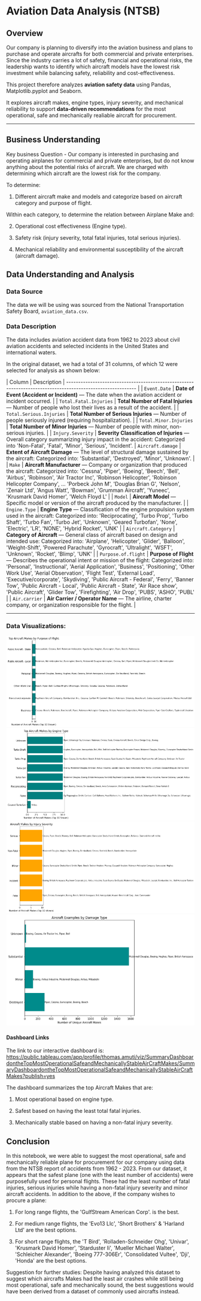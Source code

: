 # Aviation Data Analysis (NTSB)

## Overview
Our company is planning to diversify into the aviation business and plans to purchase and operate aircrafts for both commercial and private enterprises. Since the industry carries a lot of safety, financial and operational risks, the leadership wants to identify which aircraft models have the lowest risk investment while balancing safety, reliability and cost-effectiveness. 

This project therefore analyzes **aviation safety data** using Pandas, Matplotlib.pyplot and Seaborn.

It explores aircraft makes, engine types, injury severity, and mechanical reliability to support **data-driven recommendations** for the most operational, safe and mechanically realiable aircraft for procurement.

---

## Business Understanding

Key business Question - Our company is interested in purchasing and operating airplanes for commercial and private enterprises, but do not know anything about the potential risks of aircraft. We are charged with determining which aircraft are the lowest risk for the company.

To determine:

1. Different aircraft make and models and categorize based on aircraft category and purpose of flight.

Within each category, to determine the relation between Airplane Make and:

2.  Operational cost effectiveness (Engine type).

3. Safety risk (injury severity, total fatal injuries, total serious injuries). 

4. Mechanical reliability and environmental susceptibility of the aircraft (aircraft damage).


## Data Understanding and Analysis

### Data Source
The data we will be using was sourced from the National Transportation Safety Board, `aviation_data.csv`.

### Data Description
The data includes aviation accident data from 1962 to 2023 about civil aviation accidents and selected incidents in the United States and international waters.

In the original dataset, we had a total of 31 columns, of which 12 were selected for analysis as shown below:

| Column | Description |
----------------------------------------------------------------------------------------------------------- |
| `Event.Date`             | **Date of Event (Accident or Incident)** — The date when the aviation accident or incident occurred.        |
| `Total.Fatal.Injuries`   | **Total Number of Fatal Injuries** — Number of people who lost their lives as a result of the accident.     |
| `Total.Serious.Injuries` | **Total Number of Serious Injuries** — Number of people seriously injured (requiring hospitalization).      |
| `Total.Minor.Injuries`   | **Total Number of Minor Injuries** — Number of people with minor, non-serious injuries.                     |
| `Injury.Severity`        | **Severity Classification of Injuries** — Overall category summarizing injury impact in the accident: Categorized into 'Non-Fatal', 'Fatal', 'Minor', 'Serious', 'Incident'.
| `Aircraft.damage`        | **Extent of Aircraft Damage** — The level of structural damage sustained by the aircraft: Categorized into: 'Substantial', 'Destroyed', 'Minor', 'Unknown'.                 |
| `Make`                   | **Aircraft Manufacturer** — Company or organization that produced the aircraft: Categorized into: 'Cessna', 'Piper', 'Boeing', 'Beech', 'Bell', 'Airbus', 'Robinson',
       'Air Tractor Inc', 'Robinson Helicopter', 'Robinson Helicopter Company',
       ...
       'Porbeck John M', 'Douglas Brian G', 'Nelson', 'Zenair Ltd',
       'Angus Watt', 'Bowman', 'Grumman Aircraft', 'Yuneec',
       'Krusmark David Homer', 'Welch Floyd L'                           |
| `Model`                  | **Aircraft Model** — Specific model or version of the aircraft produced by the manufacturer.                |
| `Engine.Type`            | **Engine Type** — Classification of the engine propulsion system used in the aircraft: Categorized into: 'Reciprocating', 'Turbo Prop', 'Turbo Shaft', 'Turbo Fan', 'Turbo Jet',
       'Unknown', 'Geared Turbofan', 'None', 'Electric', 'LR', 'NONE',
       'Hybrid Rocket', 'UNK'                     |
| `Aircraft.Category`      | **Category of Aircraft** — General class of aircraft based on design and intended use: Categorized into: 'Airplane', 'Helicopter', 'Glider', 'Balloon', 'Weight-Shift',
       'Powered Parachute', 'Gyrocraft', 'Ultralight', 'WSFT', 'Unknown',
       'Rocket', 'Blimp', 'UNK'                      |
| `Purpose.of.flight`      | **Purpose of Flight** — Describes the operational intent or mission of the flight: Categorized into: 'Personal', 'Instructional', 'Aerial Application', 'Business',
       'Positioning', 'Other Work Use', 'Aerial Observation', 'Flight Test',
       'External Load', 'Executive/corporate', 'Skydiving',
       'Public Aircraft - Federal', 'Ferry', 'Banner Tow',
       'Public Aircraft - Local', 'Public Aircraft - State', 'Air Race show',
       'Public Aircraft', 'Glider Tow', 'Firefighting', 'Air Drop', 'PUBS',
       'ASHO', 'PUBL'                          |
| `Air.carrier`            | **Air Carrier / Operator Name** — The airline, charter company, or organization responsible for the flight. |

---

### Data Visualizations:
![alt text](image.png)
![alt text](image-1.png)
![alt text](image-2.png)
![alt text](image-3.png)

#### Dashboard Links
The link to our interactive dashboard is: https://public.tableau.com/app/profile/thomas.amuti/viz/SummaryDashboardontheTopMostOperationalSafeandMechanicallyStableAirCraftMakes/SummaryDashboardontheTopMostOperationalSafeandMechanicallyStableAirCraftMakes?publish=yes

The dashboard summarizes the top Aircraft Makes that are:

1. Most operational based on engine type.

2. Safest based on having the least total fatal injuries.

3. Mechanically stable based on having a non-fatal injury severity.

## Conclusion
In this notebook, we were able to suggest the most operational, safe and mechanically reliable plane for procurement for our company using data from the NTSB report of accidents from 1962 - 2023. From our dataset, it appears that the safest plane (one with the least number of accidents) were purposefully used for personal flights. These had the least number of fatal injuries, serious injuries while having a non-fatal injury severity and minor aircraft accidents. In addition to the above, if the company wishes to procure a plane:

1. For long range flights, the 'GulfStream American Corp'. is the best.

2. For medium range flights, the 'Evo13 Llc', 'Short Brothers' & 'Harland Ltd' are the best options.

3. For short range flights, the 'T Bird', 'Rolladen-Schneider Ohg', 'Univar', 'Krusmark David Homer', 'Starduster Ii', 'Mueller Michael Walter', 'Schleicher Alexander', 'Boeing 777-306Er', 'Consolidated Vultee', 'Dji', 'Honda' are the best options.

Suggestion for further studies: Despite having analyzed this dataset to suggest which aircrafts Makes had the least air crashes while still being most operational, safe and mechanically sound, the best suggestions would have been derived from a dataset of commonly used aircrafts instead.
